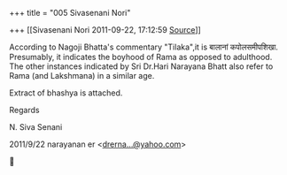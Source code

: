 +++
title = "005 Sivasenani Nori"

+++
[[Sivasenani Nori	2011-09-22, 17:12:59 [Source](https://groups.google.com/g/bvparishat/c/zTXD_k-IsLU)]]



According to Nagoji Bhatta's commentary "Tilaka",it is बालानां कपोलसमीपशिखा. Presumably, it indicates the boyhood of Rama as opposed to adulthood. The other instances indicated by Sri Dr.Hari Narayana Bhatt also refer to Rama (and Lakshmana) in a similar age.



Extract of bhashya is attached.



Regards

N. Siva Senani  

2011/9/22 narayanan er \<[drerna...@yahoo.com]()\>



